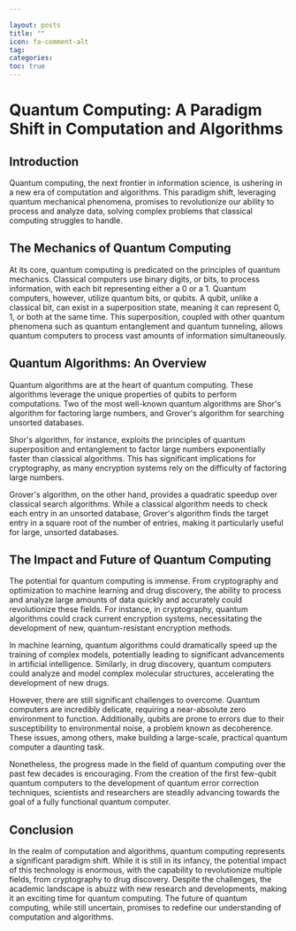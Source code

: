 ```yaml
---

layout: posts
title: ""
icon: fa-comment-alt
tag: 
categories: 
toc: true
---
```



# Quantum Computing: A Paradigm Shift in Computation and Algorithms 

## Introduction

Quantum computing, the next frontier in information science, is ushering in a new era of computation and algorithms. This paradigm shift, leveraging quantum mechanical phenomena, promises to revolutionize our ability to process and analyze data, solving complex problems that classical computing struggles to handle. 

## The Mechanics of Quantum Computing

At its core, quantum computing is predicated on the principles of quantum mechanics. Classical computers use binary digits, or bits, to process information, with each bit representing either a 0 or a 1. Quantum computers, however, utilize quantum bits, or qubits. A qubit, unlike a classical bit, can exist in a superposition state, meaning it can represent 0, 1, or both at the same time. This superposition, coupled with other quantum phenomena such as quantum entanglement and quantum tunneling, allows quantum computers to process vast amounts of information simultaneously.

## Quantum Algorithms: An Overview

Quantum algorithms are at the heart of quantum computing. These algorithms leverage the unique properties of qubits to perform computations. Two of the most well-known quantum algorithms are Shor's algorithm for factoring large numbers, and Grover's algorithm for searching unsorted databases. 

Shor's algorithm, for instance, exploits the principles of quantum superposition and entanglement to factor large numbers exponentially faster than classical algorithms. This has significant implications for cryptography, as many encryption systems rely on the difficulty of factoring large numbers.

Grover's algorithm, on the other hand, provides a quadratic speedup over classical search algorithms. While a classical algorithm needs to check each entry in an unsorted database, Grover's algorithm finds the target entry in a square root of the number of entries, making it particularly useful for large, unsorted databases.

## The Impact and Future of Quantum Computing

The potential for quantum computing is immense. From cryptography and optimization to machine learning and drug discovery, the ability to process and analyze large amounts of data quickly and accurately could revolutionize these fields. For instance, in cryptography, quantum algorithms could crack current encryption systems, necessitating the development of new, quantum-resistant encryption methods.

In machine learning, quantum algorithms could dramatically speed up the training of complex models, potentially leading to significant advancements in artificial intelligence. Similarly, in drug discovery, quantum computers could analyze and model complex molecular structures, accelerating the development of new drugs.

However, there are still significant challenges to overcome. Quantum computers are incredibly delicate, requiring a near-absolute zero environment to function. Additionally, qubits are prone to errors due to their susceptibility to environmental noise, a problem known as decoherence. These issues, among others, make building a large-scale, practical quantum computer a daunting task.

Nonetheless, the progress made in the field of quantum computing over the past few decades is encouraging. From the creation of the first few-qubit quantum computers to the development of quantum error correction techniques, scientists and researchers are steadily advancing towards the goal of a fully functional quantum computer.

## Conclusion

In the realm of computation and algorithms, quantum computing represents a significant paradigm shift. While it is still in its infancy, the potential impact of this technology is enormous, with the capability to revolutionize multiple fields, from cryptography to drug discovery. Despite the challenges, the academic landscape is abuzz with new research and developments, making it an exciting time for quantum computing. The future of quantum computing, while still uncertain, promises to redefine our understanding of computation and algorithms.